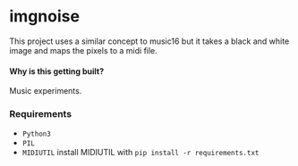 # imgnoise
This project uses a similar concept to music16 but it takes a black and white image and maps the pixels to a midi file.

#### Why is this getting built?
Music experiments.

### Requirements
- `Python3`
- `PIL`
- `MIDIUTIL` 
install MIDIUTIL with `pip install -r requirements.txt`
